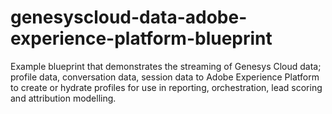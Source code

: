 # genesyscloud-data-adobe-experience-platform-blueprint
Example blueprint that demonstrates the streaming of Genesys Cloud data; profile data, conversation data, session data to Adobe Experience Platform to create or hydrate profiles for use in reporting, orchestration, lead scoring and attribution modelling. 
